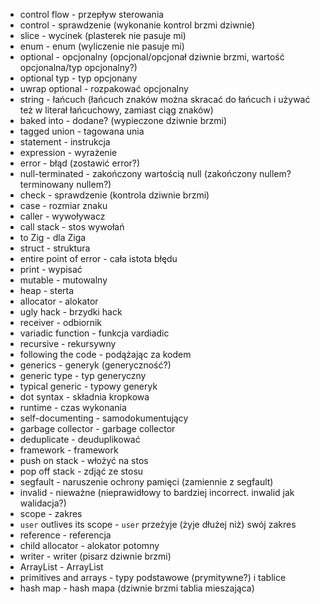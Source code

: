 - control flow - przepływ sterowania
- control - sprawdzenie (wykonanie kontrol brzmi dziwnie)
- slice - wycinek (plasterek nie pasuje mi)
- enum - enum (wyliczenie nie pasuje mi)
- optional - opcjonalny (opcjonal/opcjonał dziwnie brzmi, wartość opcjonalna/typ opcjonalny?)
- optional typ - typ opcjonany
- uwrap optional - rozpakować opcjonalny
- string - łańcuch (łańcuch znaków można skracać do łańcuch i używać też w literał łańcuchowy, zamiast ciąg znaków)
- baked into - dodane? (wypieczone dziwnie brzmi)
- tagged union - tagowana unia
- statement - instrukcja
- expression - wyrażenie
- error - błąd (zostawić error?)
- null-terminated - zakończony wartością null (zakończony nullem? terminowany nullem?)
- check - sprawdzenie (kontrola dziwnie brzmi)
- case - rozmiar znaku
- caller - wywoływacz
- call stack - stos wywołań
- to Zig - dla Ziga
- struct - struktura
- entire point of error - cała istota błędu
- print - wypisać
- mutable - mutowalny
- heap - sterta
- allocator - alokator
- ugly hack - brzydki hack
- receiver - odbiornik
- variadic function - funkcja vardiadic
- recursive - rekursywny
- following the code - podążając za kodem
- generics - generyk (generyczność?)
- generic type - typ generyczny
- typical generic - typowy generyk
- dot syntax - składnia kropkowa
- runtime - czas wykonania
- self-documenting - samodokumentujący
- garbage collector - garbage collector
- deduplicate - deuduplikować
- framework - framework
- push on stack - włożyć na stos
- pop off stack - zdjąć ze stosu
- segfault - naruszenie ochrony pamięci (zamiennie z segfault)
- invalid - nieważne (nieprawidłowy to bardziej incorrect. inwalid jak walidacja?)
- scope - zakres
- `user` outlives its scope - `user` przeżyje (żyje dłużej niż) swój zakres
- reference - referencja
- child allocator - alokator potomny
- writer - writer (pisarz dziwnie brzmi)
- ArrayList - ArrayList
- primitives and arrays - typy podstawowe (prymitywne?) i tablice
- hash map - hash mapa (dziwnie brzmi tablia mieszająca)
